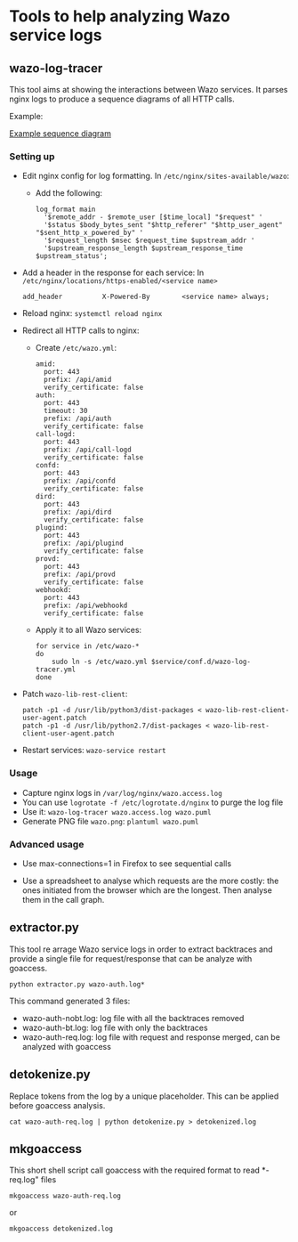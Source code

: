 # Tools to help analyzing Wazo service logs

## wazo-log-tracer

This tool aims at showing the interactions between Wazo services.
It parses nginx logs to produce a sequence diagrams of all HTTP calls.

Example:

[Example sequence diagram](example.png)

### Setting up

* Edit nginx config for log formatting. In `/etc/nginx/sites-available/wazo`:

  * Add the following:
    ```
    log_format main
      '$remote_addr - $remote_user [$time_local] "$request" '
      '$status $body_bytes_sent "$http_referer" "$http_user_agent" "$sent_http_x_powered_by" '
      '$request_length $msec $request_time $upstream_addr '
      '$upstream_response_length $upstream_response_time $upstream_status';
    ```

* Add a header in the response for each service: In `/etc/nginx/locations/https-enabled/<service name>`
  ```
  add_header          X-Powered-By        <service name> always;
  ```
* Reload nginx: `systemctl reload nginx`
* Redirect all HTTP calls to nginx:
  * Create `/etc/wazo.yml`:
    ```
    amid:
      port: 443
      prefix: /api/amid
      verify_certificate: false
    auth:
      port: 443
      timeout: 30
      prefix: /api/auth
      verify_certificate: false
    call-logd:
      port: 443
      prefix: /api/call-logd
      verify_certificate: false
    confd:
      port: 443
      prefix: /api/confd
      verify_certificate: false
    dird:
      port: 443
      prefix: /api/dird
      verify_certificate: false
    plugind:
      port: 443
      prefix: /api/plugind
      verify_certificate: false
    provd:
      port: 443
      prefix: /api/provd
      verify_certificate: false
    webhookd:
      port: 443
      prefix: /api/webhookd
      verify_certificate: false
    ```

  * Apply it to all Wazo services:
    ```
    for service in /etc/wazo-*
    do
        sudo ln -s /etc/wazo.yml $service/conf.d/wazo-log-tracer.yml
    done
    ```
* Patch `wazo-lib-rest-client`: 
  ```
  patch -p1 -d /usr/lib/python3/dist-packages < wazo-lib-rest-client-user-agent.patch
  patch -p1 -d /usr/lib/python2.7/dist-packages < wazo-lib-rest-client-user-agent.patch
  ```
* Restart services: `wazo-service restart`

### Usage

* Capture nginx logs in `/var/log/nginx/wazo.access.log`
* You can use `logrotate -f /etc/logrotate.d/nginx` to purge the log file
* Use it: `wazo-log-tracer wazo.access.log wazo.puml`
* Generate PNG file `wazo.png`: `plantuml wazo.puml`

### Advanced usage

* Use max-connections=1 in Firefox to see sequential calls

* Use a spreadsheet to analyse which requests are the more costly: the ones initiated from the browser which are the longest. Then analyse them in the call graph.

## extractor.py

This tool re arrage Wazo service logs in order to extract
backtraces and provide a single file for request/response that
can be analyze with goaccess.

```
python extractor.py wazo-auth.log*
```

This command generated 3 files:

* wazo-auth-nobt.log: log file with all the backtraces removed
* wazo-auth-bt.log: log file with only the backtraces
* wazo-auth-req.log: log file with request and response merged, can be analyzed with goaccess

## detokenize.py

Replace tokens from the log by a unique placeholder. This can be applied before goaccess
analysis.

```
cat wazo-auth-req.log | python detokenize.py > detokenized.log
```

## mkgoaccess

This short shell script call goaccess with the required format to read *-req.log" files

```
mkgoaccess wazo-auth-req.log
```

or 

```
mkgoaccess detokenized.log
```
